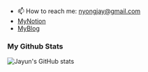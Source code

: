 - 📫 How to reach me: nyongjay@gmail.com
- [MyNotion](https://www.notion.so/nyongja/719fb3b98d5a4291be7aa391de773ba5)  
- [MyBlog](https://think-tech.tistory.com)  

### My Github Stats
![Jayun's GitHub stats](https://github-readme-stats.vercel.app/api?username=nyongja&hide=stars&show_icons=true&theme=vue)
